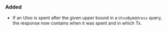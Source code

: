 ### Added

- If an Utxo is spent after the given upper bound in a `UtxoByAddress` query,
    the response now contains when it was spent and in which Tx.
